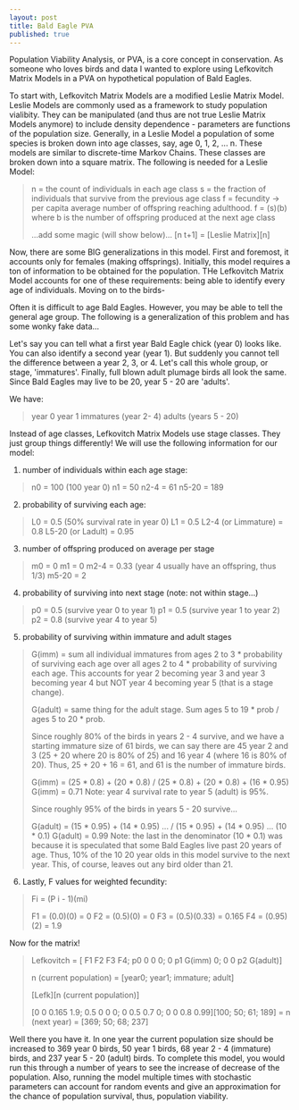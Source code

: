 ```yaml
---
layout: post
title: Bald Eagle PVA
published: true
---
```


Population Viability Analysis, or PVA, is a core concept in conservation. As someone who loves birds and data I wanted to explore using Lefkovitch Matrix Models in a PVA on hypothetical population of Bald Eagles.

To start with, Lefkovitch Matrix Models are a modified Leslie Matrix Model. Leslie Models are commonly used as a framework to study population vialibity. They can be manipulated (and thus are not true Leslie Matrix Models anymore) to include density dependence - parameters are functions of the population size. Generally, in a Leslie Model a population of some species is broken down into age classes, say, age 0, 1, 2, ... n. These models are similar to discrete-time Markov Chains. These classes are broken down into a square matrix. The following is needed for a Leslie Model:

> n = the count of individuals in each age class
> s = the fraction of individuals that survive from the previous age class
> f = fecundity -> per capita average number of offspring reaching adulthood.
> f = (s)(b) where b is the number of offspring produced at the next age class
> 
> ...add some magic (will show below)...
> [n t+1] = [Leslie Matrix][n]

Now, there are some BIG generalizations in this model. First and foremost, it accounts only for females (making offsprings). Initially, this model requires a ton of information to be obtained for the population. THe Lefkovitch Matrix Model accounts for one of these requirements: being able to identify every age of individuals. Moving on to the birds-

Often it is difficult to age Bald Eagles. However, you may be able to tell the general age group. The following is a generalization of this problem and has some wonky fake data...

Let's say you can tell what a first year Bald Eagle chick (year 0) looks like. You can also identify a second year (year 1). But suddenly you cannot tell the difference between a year 2, 3, or 4. Let's call this whole group, or stage, 'immatures'. Finally, full blown adult plumage birds all look the same. Since Bald Eagles may live to be 20, year 5 - 20 are 'adults'.

We have: 

> year 0
> year 1
> immatures (year 2- 4)
> adults (years 5 - 20)

Instead of age classes, Lefkovitch Matrix Models use stage classes. They just group things differently! We will use the following information for our model:  

1. number of individuals within each age stage: 

> n0 = 100 (100 year 0)
> n1 = 50
> n2-4 = 61
> n5-20 = 189

2. probability of surviving each age:

> L0 = 0.5 (50% survival rate in year 0)
> L1 = 0.5 
> L2-4 (or Limmature) = 0.8
> L5-20 (or Ladult) = 0.95

3. number of offspring produced on average per stage

> m0 = 0
> m1 = 0
> m2-4 = 0.33 (year 4 usually have an offspring, thus 1/3)
>m5-20 = 2

4. probability of surviving into next stage (note: not within stage...)

> p0 = 0.5 (survive year 0 to year 1)
> p1 = 0.5 (survive year 1 to year 2)
> p2 = 0.8 (survive year 4 to year 5)

5. probability of surviving within immature and adult stages

> G(imm) = sum all individual immatures from ages 2 to 3 * probability of surviving each age over all ages 2 to 4 * probability of surviving each age. This accounts for year 2 becoming year 3 and year 3 becoming year 4 but NOT year 4 becoming year 5 (that is a stage change).
> 
> G(adult) = same thing for the adult stage. Sum ages 5 to 19 * prob / ages 5 to 20 * prob. 
> 
> Since roughly 80% of the birds in years 2 - 4 survive, and we have a starting immature size of 61 birds, we can say there are 45 year 2 and 3 (25 + 20 where 20 is 80% of 25) and 16 year 4 (where 16 is 80% of 20). Thus, 25 + 20 + 16 = 61, and 61 is the number of immature birds. 
> 
> G(imm) = (25 * 0.8) + (20 * 0.8) / (25 * 0.8) + (20 * 0.8) + (16 * 0.95)
> G(imm) = 0.71
> Note: year 4 survival rate to year 5 (adult) is 95%. 
>
> Since roughly 95% of the birds in years 5 - 20 survive...
> 
> G(adult) = (15 * 0.95) + (14 * 0.95) ... / (15 * 0.95) + (14 * 0.95) ... (10 * 0.1)
> G(adult) = 0.99
> Note: the last in the denominator (10 * 0.1) was because it is speculated that some Bald Eagles live past 20 years of age. Thus, 10% of the 10 20 year olds in this model survive to the next year. This, of course, leaves out any bird older than 21. 

6. Lastly, F values for weighted fecundity: 

> Fi = (P i - 1)(mi)
>
> F1 = (0.0)(0) = 0
> F2 = (0.5)(0) = 0 
> F3 = (0.5)(0.33) = 0.165
> F4 = (0.95)(2) = 1.9

Now for the matrix! 

> Lefkovitch = [ F1 F2 F3 F4; p0 0 0 0; 0 p1 G(imm) 0; 0 0 p2 G(adult)]
>
> n (current population) = [year0; year1; immature; adult]
>
> [Lefk][n (current population)]
>
>[0 0 0.165 1.9; 0.5 0 0 0; 0 0.5 0.7 0; 0 0 0.8 0.99][100; 50; 61; 189]
> = n (next year) = [369; 50; 68; 237]

Well there you have it. In one year the current population size should be increased to 369 year 0 birds, 50 year 1 birds, 68 year 2 - 4 (immature) birds, and 237 year 5 - 20 (adult) birds. To complete this model, you would run this through a number of years to see the increase of decrease of the population. Also, running the model multiple times with stochastic parameters can account for random events and give an approximation for the chance of population survival, thus, population viability. 

